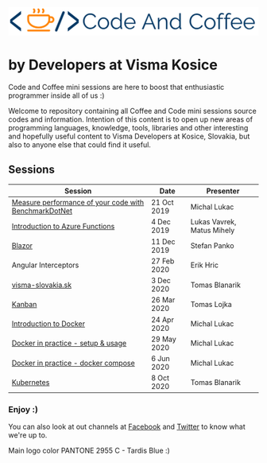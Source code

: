 ![logo.png](docs/images/logo2.png)

# by Developers at Visma Kosice

Code and Coffee mini sessions are here to boost that enthusiastic programmer inside all of us :)

Welcome to repository containing all Coffee and Code mini sessions source codes and information.
Intention of this content is to open up new areas of programming languages, knowledge, tools, libraries and other interesting and hopefully useful content to Visma Developers at Kosice, Slovakia, but also to anyone else that could find it useful.

## Sessions

| Session | Date | Presenter |
|--------------|----------|--------------|
| [Measure performance of your code with BenchmarkDotNet](https://github.com/DevelopersVismaKosice/CodeAndCoffee/tree/master/sessions/1-Measure%20performance%20of%20your%20code%20with%20BenchmarkDotNet) | 21 Oct 2019 | Michal Lukac |
| [Introduction to Azure Functions](https://github.com/DevelopersVismaKosice/CodeAndCoffee/tree/master/sessions/2-Introduction%20to%20Azure%20Functions) | 4 Dec 2019 | Lukas Vavrek, Matus Mihely |
| [Blazor](https://github.com/DevelopersVismaKosice/CodeAndCoffee/tree/master/sessions/3-Blazor) | 11 Dec 2019 | Stefan Panko | Blazor, WebAssemply, C#, .NET
| Angular Interceptors | 27 Feb 2020 | Erik Hric |
| [visma-slovakia.sk](https://github.com/DevelopersVismaKosice/CodeAndCoffee/blob/master/sessions/5-Visma%20Slovakia/visma-slovakia.pdf) | 3 Dec 2020 | Tomas Blanarik |
| [Kanban](https://github.com/DevelopersVismaKosice/CodeAndCoffee/blob/master/sessions/6-Kanban/Kanban.pdf) | 26 Mar 2020 | Tomas Lojka |
| [Introduction to Docker](https://github.com/DevelopersVismaKosice/CodeAndCoffee/blob/master/sessions/7-Docker%20in%20Practice/Introduction%20to%20Docker.pdf) | 24 Apr 2020 | Michal Lukac |
| [Docker in practice - setup & usage](https://github.com/DevelopersVismaKosice/CodeAndCoffee/blob/master/sessions/Docker%20in%20Practice/README.Session-June-5-2020.md) | 29 May 2020 | Michal Lukac |
| [Docker in practice - docker compose](https://github.com/DevelopersVismaKosice/CodeAndCoffee/blob/master/sessions/Docker%20in%20Practice/README.Session-June-5-2020.md) | 6 Jun 2020 | Michal Lukac |
| [Kubernetes](https://github.com/DevelopersVismaKosice/CodeAndCoffee/blob/master/sessions/8-Kubernetes/README.md) | 8 Oct 2020 | Tomas Blanarik |

### Enjoy :)

You can also look at out channels at [Facebook](https://www.facebook.com/pg/vismakosice/posts/) and [Twitter](https://twitter.com/VismaDevsSK) to know what we're up to.

Main logo color PANTONE 2955 C - Tardis Blue :)
